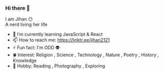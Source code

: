 ### Hi there 👋

I am Jihan :no_mouth:  
A nerd living her life 

- 🌱 I’m currently learning JavaScript & React 
- 📫 How to reach me: https://linktr.ee/jihan2121
- ⚡ Fun fact: I'm ODD :alien:
- :four_leaf_clover: Interest: Religion , Science , Technology , Nature , Poetry , History , Knowledge
- :maple_leaf: Hobby: Reading , Photography , Exploring 
